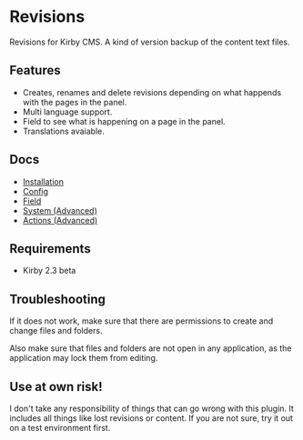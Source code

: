 # Revisions

Revisions for Kirby CMS. A kind of version backup of the content text files.

## Features

- Creates, renames and delete revisions depending on what happends with the pages in the panel.
- Multi language support.
- Field to see what is happening on a page in the panel.
- Translations avaiable.

## Docs

- [Installation](https://github.com/jenstornell/kirby-revisions/blob/master/INSTALL.md)
- [Config](https://github.com/jenstornell/kirby-revisions/blob/master/CONFIG.md)
- [Field](https://github.com/jenstornell/kirby-revisions/blob/master/FIELD.md)
- [System (Advanced)](https://github.com/jenstornell/kirby-revisions/blob/master/SYSTEM.md)
- [Actions (Advanced)](https://github.com/jenstornell/kirby-revisions/blob/master/ACTIONS.md)

## Requirements

- Kirby 2.3 beta

## Troubleshooting

If it does not work, make sure that there are permissions to create and change files and folders.

Also make sure that files and folders are not open in any application, as the application may lock them from editing.

## Use at own risk!

I don't take any responsibility of things that can go wrong with this plugin. It includes all things like lost revisions or content. If you are not sure, try it out on a test environment first.